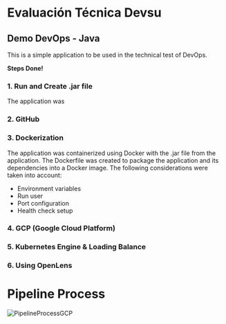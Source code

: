# Evaluación Técnica Devsu

## Demo DevOps - Java

This is a simple application to be used in the technical test of DevOps.

**Steps Done!**

### 1. Run and Create .jar file

The application was

### 2. GitHub

### 3. Dockerization

The application was containerized using Docker with the .jar file from the application. 
The Dockerfile was created to package the application and its dependencies into a Docker image. The following considerations were taken into account:
   - Environment variables
   - Run user
   - Port configuration
   - Health check setup

### 4. GCP (Google Cloud Platform)

### 5. Kubernetes Engine & Loading Balance

### 6. Using OpenLens

# Pipeline Process
![PipelineProcessGCP](https://github.com/darexl/EvaluacionTecnicaDevsu/assets/26086022/68eb4b0c-b252-4464-8dde-7b7139a9e180)
